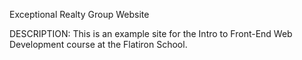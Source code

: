 Exceptional Realty Group Website

DESCRIPTION:
This is an example site for the Intro to Front-End Web Development course at the Flatiron School.
